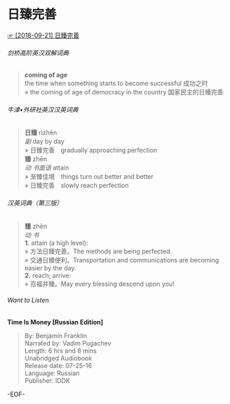# 日臻完善  
[☞ [2018-09-21] 日臻完善 ](https://mp.weixin.qq.com/s/K4N3Q1DVK26cNeworz_sOg)    
  
###### 剑桥高阶英汉双解词典  
>**coming of age**  
the time when something starts to become successful 成功之时  
» the coming of age of democracy in the country 国家民主的日臻完善  
  
###### 牛津•外研社英汉汉英词典  
>**日臻** rìzhēn  
*副* day by day  
» 日臻完善　gradually approaching perfection  
**臻** zhēn  
*动 书面语* attain  
» 渐臻佳境　things turn out better and better  
» 日臻完善　slowly reach perfection  
  
###### 汉英词典（第三版）  
>**臻** zhēn  
*动 书*  
**1.** attain (a high level):  
» 方法日臻完善。The methods are being perfected.  
» 交通日臻便利。Transportation and communications are becoming easier by the day.  
**2.** reach; arrive:  
» 百福并臻。May every blessing descend upon you!  
  
  
###### Want to Listen  
**Time Is Money [Russian Edition]**  
>By: Benjamin Franklin  
Narrated by: Vadim Pugachev  
Length: 6 hrs and 8 mins  
Unabridged Audiobook  
Release date: 07-25-16  
Language: Russian  
Publisher: IDDK  
  
  
-EOF-  

